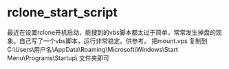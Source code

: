 # rclone_start_script
最近在设置rclone开机启动，能搜到的vbs脚本都太过于简单，常常发生掉盘的现象。自己写了一个vbs脚本，运行非常稳定。供参考。
把mount.vps 复制到C:\Users\用户名\AppData\Roaming\Microsoft\Windows\Start Menu\Programs\Startup\ 文件夹即可
